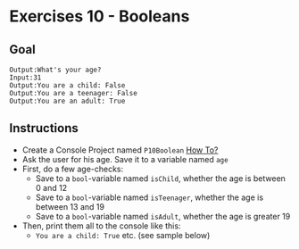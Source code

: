 # Exercises 10 - Booleans

## Goal
```
Output:What's your age?
Input:31
Output:You are a child: False
Output:You are a teenager: False
Output:You are an adult: True
```

## Instructions
- Create a Console Project named `P10Boolean` [How To?](https://gist\.github\.com/marczaku/a8b3c38c37e8876a46194a73ed24b1f2)
- Ask the user for his age. Save it to a variable named `age`
- First, do a few age-checks:
  - Save to a `bool`-variable named `isChild`, whether the age is between 0 and 12
  - Save to a `bool`-variable named `isTeenager`, whether the age is between 13 and 19
  - Save to a `bool`-variable named `isAdult`, whether the age is greater 19
- Then, print them all to the console like this:
  - `You are a child: True` etc. (see sample below)

